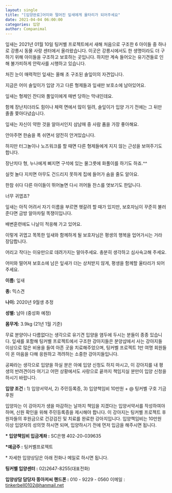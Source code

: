 ```yaml
---
layout: single
title: "[입양완료]어미와 떨어진 잎새에게 울타리가 되어주세요"
date: 2021-04-04 06:00:00
categories: 입양
author: Companimal
---
```


잎새는 2021년 01월 10일 팅커벨 프로젝트에서 새해 처음으로 구조한 6 아이들 중 하나로 강릉시 동물 사랑 센터에서 올라왔습니다. 이곳은 강릉시에서도 한 생명이라도 더 구하기 위해 아이들을 구조하고 보호하는 곳입니다. 하지만 계속 들어오는 유기견들로 인해 불가피하게 안락사를 시행하고 있습니다.

처진 눈이 매력적인 잎새는 올해 초 구조된 솔잎이의 자견입니다.

지금은 어미 솔잎이가 입양 가고 다른 형제들과 잎새만 보호소에 남아있어요.

잎새는 형제인 잔디와 풀잎이에게 매번 당하는 막내인데요.

함께 장난치더라도 힘이나 체력 면에서 많이 밀려, 솔잎이가 입양 가기 전에는 그 뒤만 졸졸 쫓아다녔습니다.

잎새는 자신이 약한 것을 알아서인지 삼남매 중 사람 품을 가장 좋아해요.

안아주면 한숨을 폭 쉬면서 얌전히 안겨있습니다.

하지만 터그놀이나 노즈워크를 할 때면 다른 형제들에게 지지 않는 근성을 보여주기도 합니다.

장난치다 형, 누나에게 삐지면 구석에 있는 물그릇에 화풀이를 하기도 하죠.^^

실컷 놀다 지치면 아무도 건드리지 못하게 집에 들어가 숨을 줄도 알아요.

한참 쉬다 다른 아이들이 뛰어놀면 다시 끼어들 찬스를 엿보기도 한답니다.

너무 귀엽죠?

잎새는 아직 어려서 자기 이름을 부르면 헷갈려 할 때가 있지만, 보호자님이 꾸준히 불러준다면 금방 알아차릴 똑쟁이입니다.

배변훈련에도 나날이 적응해 가고 있어요.

이렇게 귀엽고 똑똑한 잎새와 함께하게 될 보호자님은 평생의 행복을 업어가시는 거라 장담합니다.

어리고 작다는 이유만으로 데려가지는 말아주세요. 충분히 생각하고 심사숙고해 주세요.

어미와 떨어져 보호소에 남은 잎새가 더는 상처받지 않게, 평생을 함께할 울타리가 되어주세요.

**이름:** 잎새

**종:** 믹스견

**나이:** 2020년 9월생 추정

**성별:** 남아 (중성화 예정)

**몸무게:** 3.9kg (21년 1월 기준)

무료 분양이나 다름없다는 생각으로 유기견 입양을 염두에 두시는 분들이 종종 있습니다. 잎새를 포함해 팅커벨 프로젝트에서 구조한 강아지들은 분양샵에서 사는 강아지들 이상으로 많은 비용을 들여 아픈 곳을 치료해주었으며, 팅커벨 프로젝트 1만 여명 회원들이 온 마음을 다해 응원하고 격려하는 소중한 강아지들입니다.

공짜라는 생각으로 입양을 하실 분은 아예 입양 신청도 하지 마시고, 이 강아지를 내 평생의 반려견이라 여기고 어떤 상황에서도 사랑으로 끝까지 책임지실 분만이 입양 신청을 하시기 바랍니다.

**입양 조건 :** 1) 입양서약서, 2) 주민등록증, 3) 입양책임비 10만원 + @ 팅커벨 구호 기금 후원

입양자는 이 강아지가 생을 마감하는 날까지 책임을 지겠다는 입양서약서를 작성하여야 하며, 신원 확인을 위해 주민등록증을 제시해야 합니다. 이 강아지는 팅커벨 프로젝트 후원자들의 후원금으로 건강검진 및 치료를 완료한 강아지입니다. 입양책임비는 10만원 이상 입양자의 성의껏 하시면 되며, 입양하시기 전에 먼저 입금을 해주시면 됩니다.

**\* 입양책임비 입금계좌 :** SC은행 402-20-039635

**\*예금주 :** 팅커벨프로젝트

\* 자세한 입양상담은 아래 전화나 메일로 하시면 됩니다.

**팅커벨 입양센터 :** 02)2647-8255(대표전화)

**입양상담 담당자 뚱아저씨 핸드폰 :** 010 - 9229 - 0560 이메일 : tinkerbell0102@hanmail.net
